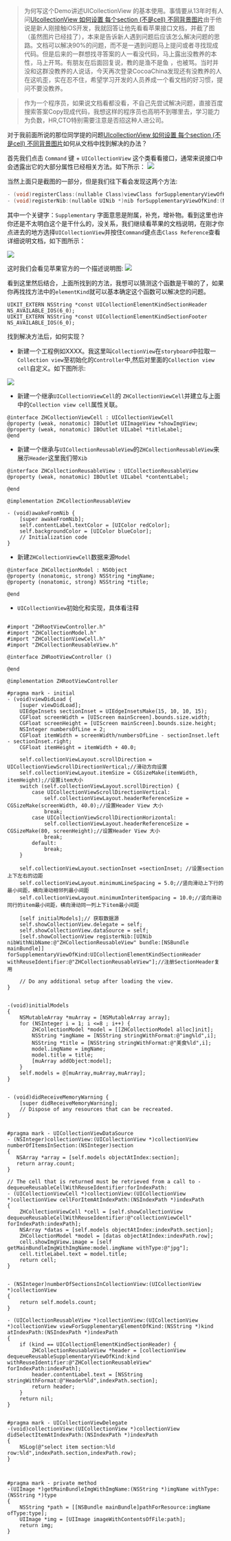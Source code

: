 >为何写这个Demo讲述UICollectionView 的基本使用。事情要从13年时有人问[UIcollectionView 如何设置 每个section (不是cell) 不同背景图片](http://www.cocoachina.com/bbs/read.php?tid-253145-page-1.html)由于他说是新人刚接触iOS开发，我就回答让他先看看苹果接口文档，并截了图（虽然图片已经挂了），本来是告诉新人遇到问题后应该怎么解决问题的思路。文档可以解决90%的问题，而不是一遇到问题马上提问或者寻找现成代码。但是后来的一群想找寻答案的人一看没代码，马上露出没教养的本性，马上开骂。有朋友在后面回复说，教的是渔不是鱼 ，也被骂。当时并没和这群没教养的人说话，今天再次登录CocoaChina发现还有没教养的人在这叽歪，实在忍不住，希望学习开发的人员养成一个看文档的好习惯，提问不要没教养。

>作为一个程序员，如果说文档看都没看，不自己先尝试解决问题，直接百度搜索答案Copy现成代码，我想这样的程序员也高明不到哪里去，学习能力为负数，HR,CTO特别需要注意是否招这种人进公司。

对于我前面所说的那位同学提的问题[UIcollectionView 如何设置 每个section (不是cell) 不同背景图片](http://www.cocoachina.com/bbs/read.php?tid-253145-page-1.html)如何从文档中找到解决的办法？

首先我们点击 `Command` 键 + `UICollectionView`
这个类看看接口，通常来说接口中会透露出它的大部分属性已经相关方法。如下所示：
![](http://upload-images.jianshu.io/upload_images/2926059-604fe80751f31aa0.png?imageMogr2/auto-orient/strip%7CimageView2/2/w/1240)

当然上面只是截图的一部分，但是我们往下看会发现这两个方法:

```objective-c
- (void)registerClass:(nullable Class)viewClass forSupplementaryViewOfKind:(NSString *)elementKind withReuseIdentifier:(NSString *)identifier;
- (void)registerNib:(nullable UINib *)nib forSupplementaryViewOfKind:(NSString *)kind withReuseIdentifier:(NSString *)identifier; ​
```

其中一个关键字：`Supplementary` 字面意思是附属，补充，增补物。看到这里也许你还是不太明白这个是干什么的，没关系，我们继续看苹果的文档说明，在刚才你点进去的地方选择`UICollectionView`并按住`Command`键点击`Class Reference`查看详细说明文档，如下图所示：

![](http://upload-images.jianshu.io/upload_images/2926059-424547b780c7bd8c.png?imageMogr2/auto-orient/strip%7CimageView2/2/w/1240)


这时我们会看见苹果官方的一个描述说明图:
![](http://upload-images.jianshu.io/upload_images/2926059-4d456a128f817d6e.png?imageMogr2/auto-orient/strip%7CimageView2/2/w/1240)

看到这里然后结合，上面所找到的方法，我想可以猜测这个函数是干嘛的了，如果你再找找方法中的`elementKind`就可以基本确定这个函数可以解决您的问题。

```
UIKIT_EXTERN NSString *const UICollectionElementKindSectionHeader NS_AVAILABLE_IOS(6_0); 
UIKIT_EXTERN NSString *const UICollectionElementKindSectionFooter NS_AVAILABLE_IOS(6_0);
```

找到解决方法后，如何实现？

*  新建一个工程例如XXXX。我这里叫`CollectionView`在`storyboard`中拉取一`Collection view`至初始化的`Controller`中,然后对里面的`Collection view cell`自定义。如下图所示:

![](http://upload-images.jianshu.io/upload_images/2926059-94a13aee799e5356.png?imageMogr2/auto-orient/strip%7CimageView2/2/w/1240)

* 新建一个继承`UICollectionViewCell`的 `ZHCollectionViewCell`并建立与上面中的`Collection view cell`属性关联。

```
@interface ZHCollectionViewCell : UICollectionViewCell 
@property (weak, nonatomic) IBOutlet UIImageView *showImgView; 
@property (weak, nonatomic) IBOutlet UILabel *titleLabel; ​ 
@end
```

* 新建一个继承与`UICollectionReusableView`的`ZHCollectionReusableView`来展示`Header`这里我们带`Xib`


```
@interface ZHCollectionReusableView : UICollectionReusableView
@property (weak, nonatomic) IBOutlet UILabel *contentLabel;

@end

@implementation ZHCollectionReusableView

- (void)awakeFromNib {
    [super awakeFromNib];
    self.contentLabel.textColor = [UIColor redColor];
    self.backgroundColor = [UIColor blueColor];
    // Initialization code
}

```

* 新建`ZHCollectionViewCell`数据来源`Model`

```
@interface ZHCollectionModel : NSObject
@property (nonatomic, strong) NSString *imgName;
@property (nonatomic, strong) NSString *title;

@end

```

* `UICollectionView`初始化和实现，具体看注释

```

#import "ZHRootViewController.h"
#import "ZHCollectionModel.h"
#import "ZHCollectionViewCell.h"
#import "ZHCollectionReusableView.h"

@interface ZHRootViewController ()

@end

@implementation ZHRootViewController

#pragma mark - initial
- (void)viewDidLoad {
    [super viewDidLoad];
    UIEdgeInsets sectionInset = UIEdgeInsetsMake(15, 10, 10, 15);
    CGFloat screenWidth = [UIScreen mainScreen].bounds.size.width;
    CGFloat screenHeight = [UIScreen mainScreen].bounds.size.height;
    NSInteger numbersOfLine = 2;
    CGFloat itemWidth = screenWidth/numbersOfLine - sectionInset.left - sectionInset.right;
    CGFloat itemHeight = itemWidth + 40.0;
    
    self.collectionViewLayout.scrollDirection = UICollectionViewScrollDirectionVertical;//滑动方向设置
    self.collectionViewLayout.itemSize = CGSizeMake(itemWidth, itemHeight);//设置item大小
    switch (self.collectionViewLayout.scrollDirection) {
        case UICollectionViewScrollDirectionVertical:
            self.collectionViewLayout.headerReferenceSize = CGSizeMake(screenWidth, 40.0);//设置Header View 大小
            break;
        case UICollectionViewScrollDirectionHorizontal:
            self.collectionViewLayout.headerReferenceSize = CGSizeMake(80, screenHeight);//设置Header View 大小
            break;
        default:
            break;
    }
    
    self.collectionViewLayout.sectionInset =sectionInset; //设置section上下左右的边距
    self.collectionViewLayout.minimumLineSpacing = 5.0;//竖向滑动上下行的最小间距，横向滑动相邻列最小间距
    self.collectionViewLayout.minimumInteritemSpacing = 10.0;//竖向滑动同行的item最小间距，横向滑动同一列上下item最小间距
    
    [self initialModels];// 获取数据源
    self.showCollectionView.delegate = self;
    self.showCollectionView.dataSource = self;
    [self.showCollectionView registerNib:[UINib nibWithNibName:@"ZHCollectionReusableView" bundle:[NSBundle mainBundle]] forSupplementaryViewOfKind:UICollectionElementKindSectionHeader withReuseIdentifier:@"ZHCollectionReusableView"];//注册SectionHeader复用
    
    // Do any additional setup after loading the view.
}


-(void)initialModels
{
    NSMutableArray *muArray = [NSMutableArray array];
    for (NSInteger i = 1; i <=8 ; i++) {
        ZHCollectionModel *model = [[ZHCollectionModel alloc]init];
        NSString *imgName = [NSString stringWithFormat:@"img%ld",i];
        NSString *title = [NSString stringWithFormat:@"美食%ld",i];
        model.imgName = imgName;
        model.title = title;
        [muArray addObject:model];
    }
    self.models = @[muArray,muArray,muArray];
}


- (void)didReceiveMemoryWarning {
    [super didReceiveMemoryWarning];
    // Dispose of any resources that can be recreated.
}


#pragma mark - UICollectionViewDataSource
- (NSInteger)collectionView:(UICollectionView *)collectionView numberOfItemsInSection:(NSInteger)section
{
   NSArray *array = [self.models objectAtIndex:section];
   return array.count;
}

// The cell that is returned must be retrieved from a call to -dequeueReusableCellWithReuseIdentifier:forIndexPath:
- (UICollectionViewCell *)collectionView:(UICollectionView *)collectionView cellForItemAtIndexPath:(NSIndexPath *)indexPath
{
    ZHCollectionViewCell *cell = [self.showCollectionView dequeueReusableCellWithReuseIdentifier:@"collectionViewCell" forIndexPath:indexPath];
    NSArray *datas = [self.models objectAtIndex:indexPath.section];
    ZHCollectionModel *model = [datas objectAtIndex:indexPath.row];
    cell.showImgView.image = [self getMainBundleImgWithImgName:model.imgName withType:@"jpg"];
    cell.titleLabel.text = model.title;
    return cell;
}


- (NSInteger)numberOfSectionsInCollectionView:(UICollectionView *)collectionView
{
    return self.models.count;
}

- (UICollectionReusableView *)collectionView:(UICollectionView *)collectionView viewForSupplementaryElementOfKind:(NSString *)kind atIndexPath:(NSIndexPath *)indexPath
{
    if (kind == UICollectionElementKindSectionHeader) {
        ZHCollectionReusableView *header = [collectionView dequeueReusableSupplementaryViewOfKind:kind withReuseIdentifier:@"ZHCollectionReusableView" forIndexPath:indexPath];
        header.contentLabel.text = [NSString stringWithFormat:@"Header%ld",indexPath.section];
        return header;
    }
    return nil;
}


#pragma mark - UICollectionViewDelegate
-(void)collectionView:(UICollectionView *)collectionView didSelectItemAtIndexPath:(NSIndexPath *)indexPath
{
    NSLog(@"select item section:%ld row:%ld",indexPath.section,indexPath.row);
}



#pragma mark - private method
-(UIImage *)getMainBundleImgWithImgName:(NSString *)imgName withType:(NSString *)type
{
    NSString *path = [[NSBundle mainBundle]pathForResource:imgName ofType:type];
    UIImage *img = [UIImage imageWithContentsOfFile:path];
    return img;
}
```